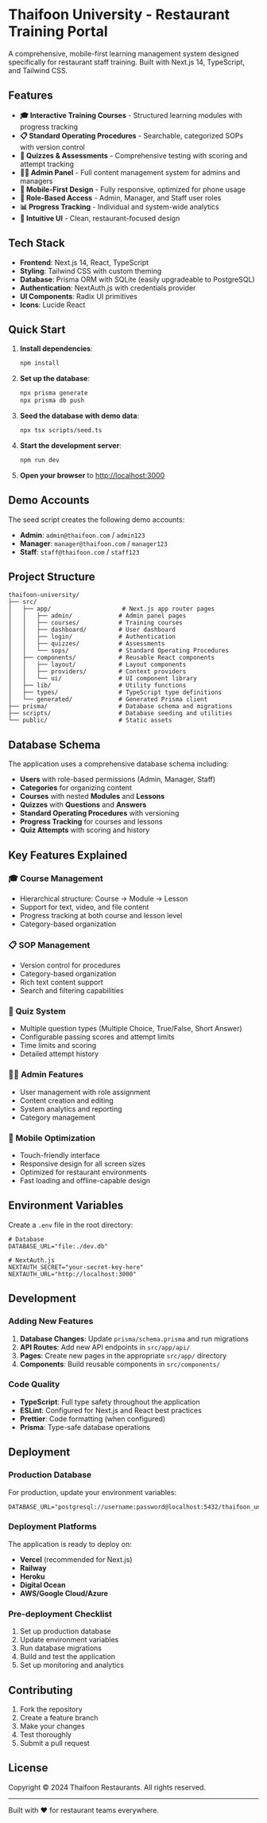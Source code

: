 # Thaifoon University - Restaurant Training Portal

A comprehensive, mobile-first learning management system designed specifically for restaurant staff training. Built with Next.js 14, TypeScript, and Tailwind CSS.

## Features

- **🎓 Interactive Training Courses** - Structured learning modules with progress tracking
- **📋 Standard Operating Procedures** - Searchable, categorized SOPs with version control
- **🧪 Quizzes & Assessments** - Comprehensive testing with scoring and attempt tracking
- **👨‍💼 Admin Panel** - Full content management system for admins and managers
- **📱 Mobile-First Design** - Fully responsive, optimized for phone usage
- **🔐 Role-Based Access** - Admin, Manager, and Staff user roles
- **📊 Progress Tracking** - Individual and system-wide analytics
- **🎨 Intuitive UI** - Clean, restaurant-focused design

## Tech Stack

- **Frontend**: Next.js 14, React, TypeScript
- **Styling**: Tailwind CSS with custom theming
- **Database**: Prisma ORM with SQLite (easily upgradeable to PostgreSQL)
- **Authentication**: NextAuth.js with credentials provider
- **UI Components**: Radix UI primitives
- **Icons**: Lucide React

## Quick Start

1. **Install dependencies**:
   ```bash
   npm install
   ```

2. **Set up the database**:
   ```bash
   npx prisma generate
   npx prisma db push
   ```

3. **Seed the database with demo data**:
   ```bash
   npx tsx scripts/seed.ts
   ```

4. **Start the development server**:
   ```bash
   npm run dev
   ```

5. **Open your browser** to [http://localhost:3000](http://localhost:3000)

## Demo Accounts

The seed script creates the following demo accounts:

- **Admin**: `admin@thaifoon.com` / `admin123`
- **Manager**: `manager@thaifoon.com` / `manager123`
- **Staff**: `staff@thaifoon.com` / `staff123`

## Project Structure

```
thaifoon-university/
├── src/
│   ├── app/                    # Next.js app router pages
│   │   ├── admin/             # Admin panel pages
│   │   ├── courses/           # Training courses
│   │   ├── dashboard/         # User dashboard
│   │   ├── login/             # Authentication
│   │   ├── quizzes/           # Assessments
│   │   └── sops/              # Standard Operating Procedures
│   ├── components/            # Reusable React components
│   │   ├── layout/            # Layout components
│   │   ├── providers/         # Context providers
│   │   └── ui/                # UI component library
│   ├── lib/                   # Utility functions
│   ├── types/                 # TypeScript type definitions
│   └── generated/             # Generated Prisma client
├── prisma/                    # Database schema and migrations
├── scripts/                   # Database seeding and utilities
└── public/                    # Static assets
```

## Database Schema

The application uses a comprehensive database schema including:

- **Users** with role-based permissions (Admin, Manager, Staff)
- **Categories** for organizing content
- **Courses** with nested **Modules** and **Lessons**
- **Quizzes** with **Questions** and **Answers**
- **Standard Operating Procedures** with versioning
- **Progress Tracking** for courses and lessons
- **Quiz Attempts** with scoring and history

## Key Features Explained

### 🎓 Course Management
- Hierarchical structure: Course → Module → Lesson
- Support for text, video, and file content
- Progress tracking at both course and lesson level
- Category-based organization

### 📋 SOP Management
- Version control for procedures
- Category-based organization
- Rich text content support
- Search and filtering capabilities

### 🧪 Quiz System
- Multiple question types (Multiple Choice, True/False, Short Answer)
- Configurable passing scores and attempt limits
- Time limits and scoring
- Detailed attempt history

### 👨‍💼 Admin Features
- User management with role assignment
- Content creation and editing
- System analytics and reporting
- Category management

### 📱 Mobile Optimization
- Touch-friendly interface
- Responsive design for all screen sizes
- Optimized for restaurant environments
- Fast loading and offline-capable design

## Environment Variables

Create a `.env` file in the root directory:

```env
# Database
DATABASE_URL="file:./dev.db"

# NextAuth.js
NEXTAUTH_SECRET="your-secret-key-here"
NEXTAUTH_URL="http://localhost:3000"
```

## Development

### Adding New Features

1. **Database Changes**: Update `prisma/schema.prisma` and run migrations
2. **API Routes**: Add new API endpoints in `src/app/api/`
3. **Pages**: Create new pages in the appropriate `src/app/` directory
4. **Components**: Build reusable components in `src/components/`

### Code Quality

- **TypeScript**: Full type safety throughout the application
- **ESLint**: Configured for Next.js and React best practices
- **Prettier**: Code formatting (when configured)
- **Prisma**: Type-safe database operations

## Deployment

### Production Database

For production, update your environment variables:

```env
DATABASE_URL="postgresql://username:password@localhost:5432/thaifoon_university"
```

### Deployment Platforms

The application is ready to deploy on:

- **Vercel** (recommended for Next.js)
- **Railway**
- **Heroku**
- **Digital Ocean**
- **AWS/Google Cloud/Azure**

### Pre-deployment Checklist

1. Set up production database
2. Update environment variables
3. Run database migrations
4. Build and test the application
5. Set up monitoring and analytics

## Contributing

1. Fork the repository
2. Create a feature branch
3. Make your changes
4. Test thoroughly
5. Submit a pull request

## License

Copyright © 2024 Thaifoon Restaurants. All rights reserved.

---

Built with ❤️ for restaurant teams everywhere.
